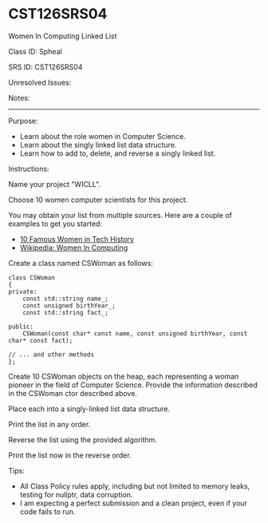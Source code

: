 # CST126SRS04  
Women In Computing Linked List  


Class ID: Spheal

SRS ID: CST126SRS04

Unresolved Issues:

Notes:  

---

Purpose:  

- Learn about the role women in Computer Science.  
- Learn about the singly linked list data structure.  
- Learn how to add to, delete, and reverse a singly linked list.  

Instructions:  


Name your project "WICLL".  

Choose 10 women computer scientists for this project.  

You may obtain your list from multiple sources. Here are a couple of examples to get you started:

- [10 Famous Women in Tech History](https://insights.dice.com/2016/03/14/10-famous-women-in-tech-history/)
- [Wikipedia: Women In Computing](https://en.wikipedia.org/wiki/Women_in_computing)

Create a class named CSWoman as follows:  

```
class CSWoman  
{  
private:  
    const std::string name_;  
    const unsigned birthYear_;  
    const std::string fact_;  

public:  
    CSWoman(const char* const name, const unsigned birthYear, const char* const fact);

// ... and other methods  
};  
```

Create 10 CSWoman objects on the heap, each representing a woman pioneer in the field of Computer Science. Provide the information described in the CSWoman ctor described above.  

Place each into a singly-linked list data structure.  

Print the list in any order.  

Reverse the list using the provided algorithm.  

Print the list now in the reverse order.  

Tips:  

- All Class Policy rules apply, including but not limited to memory leaks, testing for nullptr, data corruption.  
- I am expecting a perfect submission and a clean project, even if your code fails to run.  

